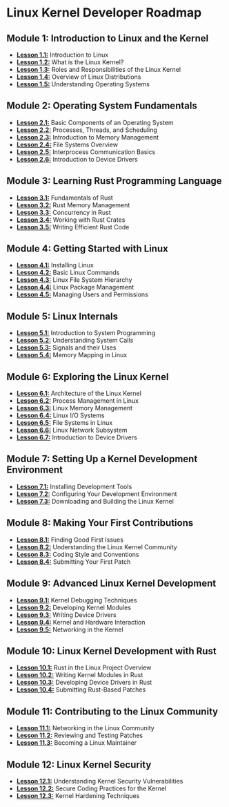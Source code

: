 # Linux Kernel Developer Roadmap

## Module 1: Introduction to Linux and the Kernel
- [**Lesson 1.1:**](./Lessons/Module1/L1.1.md) Introduction to Linux
- [**Lesson 1.2:**](./Lessons/Module1/L1.2.md) What is the Linux Kernel?
- [**Lesson 1.3:**](./Lessons/Module1/L1.3.md) Roles and Responsibilities of the Linux Kernel
- [**Lesson 1.4:**](./Lessons/Module1/L1.4.md) Overview of Linux Distributions
- [**Lesson 1.5:**](./Lessons/Module1/L1.5.md) Understanding Operating Systems

## Module 2: Operating System Fundamentals
- [**Lesson 2.1:**](./Lessons/Module2/L2.1.md) Basic Components of an Operating System
- [**Lesson 2.2:**](./Lessons/Module2/L2.2.md) Processes, Threads, and Scheduling
- [**Lesson 2.3:**](./Lessons/Module2/L2.3.md) Introduction to Memory Management
- [**Lesson 2.4:**](./Lessons/Module2/L2.4.md) File Systems Overview
- [**Lesson 2.5:**](#) Interprocess Communication Basics
- [**Lesson 2.6:**](#) Introduction to Device Drivers

## Module 3: Learning Rust Programming Language
- [**Lesson 3.1:**](#) Fundamentals of Rust
- [**Lesson 3.2:**](#) Rust Memory Management
- [**Lesson 3.3:**](#) Concurrency in Rust
- [**Lesson 3.4:**](#) Working with Rust Crates
- [**Lesson 3.5:**](#) Writing Efficient Rust Code

## Module 4: Getting Started with Linux
- [**Lesson 4.1:**](#) Installing Linux
- [**Lesson 4.2:**](#) Basic Linux Commands
- [**Lesson 4.3:**](#) Linux File System Hierarchy
- [**Lesson 4.4:**](#) Linux Package Management
- [**Lesson 4.5:**](#) Managing Users and Permissions

## Module 5: Linux Internals
- [**Lesson 5.1:**](#) Introduction to System Programming
- [**Lesson 5.2:**](#) Understanding System Calls
- [**Lesson 5.3:**](#) Signals and their Uses
- [**Lesson 5.4:**](#) Memory Mapping in Linux

## Module 6: Exploring the Linux Kernel
- [**Lesson 6.1:**](#) Architecture of the Linux Kernel
- [**Lesson 6.2:**](#) Process Management in Linux
- [**Lesson 6.3:**](#) Linux Memory Management
- [**Lesson 6.4:**](#) Linux I/O Systems
- [**Lesson 6.5:**](#) File Systems in Linux
- [**Lesson 6.6:**](#) Linux Network Subsystem
- [**Lesson 6.7:**](#) Introduction to Device Drivers

## Module 7: Setting Up a Kernel Development Environment
- [**Lesson 7.1:**](#) Installing Development Tools
- [**Lesson 7.2:**](#) Configuring Your Development Environment
- [**Lesson 7.3:**](#) Downloading and Building the Linux Kernel

## Module 8: Making Your First Contributions
- [**Lesson 8.1:**](#) Finding Good First Issues
- [**Lesson 8.2:**](#) Understanding the Linux Kernel Community
- [**Lesson 8.3:**](#) Coding Style and Conventions
- [**Lesson 8.4:**](#) Submitting Your First Patch

## Module 9: Advanced Linux Kernel Development
- [**Lesson 9.1:**](#) Kernel Debugging Techniques
- [**Lesson 9.2:**](#) Developing Kernel Modules
- [**Lesson 9.3:**](#) Writing Device Drivers
- [**Lesson 9.4:**](#) Kernel and Hardware Interaction
- [**Lesson 9.5:**](#) Networking in the Kernel

## Module 10: Linux Kernel Development with Rust
- [**Lesson 10.1:**](#) Rust in the Linux Project Overview
- [**Lesson 10.2:**](#) Writing Kernel Modules in Rust
- [**Lesson 10.3:**](#) Developing Device Drivers in Rust
- [**Lesson 10.4:**](#) Submitting Rust-Based Patches

## Module 11: Contributing to the Linux Community
- [**Lesson 11.1:**](#) Networking in the Linux Community
- [**Lesson 11.2:**](#) Reviewing and Testing Patches
- [**Lesson 11.3:**](#) Becoming a Linux Maintainer

## Module 12: Linux Kernel Security
- [**Lesson 12.1:**](#) Understanding Kernel Security Vulnerabilities
- [**Lesson 12.2:**](#) Secure Coding Practices for the Kernel
- [**Lesson 12.3:**](#) Kernel Hardening Techniques
